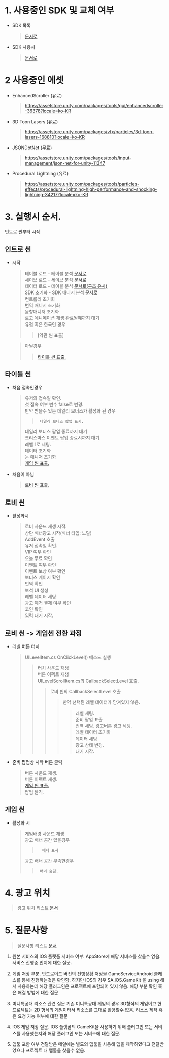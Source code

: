 
# 1. 사용중인 SDK 및 교체 여부
- SDK 목록
     > [문서로](https://github.com/Bo-sung/BBF_-/blob/master/리스트/SDK_목록.md)     
 - SDK 사용처
    >[문서로](https://github.com/Bo-sung/BBF_-/blob/master/SDK_사용처.md)

# 2 사용중인 에셋
- EnhancedScroller (유료)  
    > https://assetstore.unity.com/packages/tools/gui/enhancedscroller-36378?locale=ko-KR  

- 3D Toon Lasers (유료)  
    > https://assetstore.unity.com/packages/vfx/particles/3d-toon-lasers-168810?locale=ko-KR

- JSONDotNet (무료)  
    > https://assetstore.unity.com/packages/tools/input-management/json-net-for-unity-11347  

- Procedural Lightning (유료)
    > https://assetstore.unity.com/packages/tools/particles-effects/procedural-lightning-high-performance-and-shocking-lightning-34217?locale=ko-KR
    

# 3. 실행시 순서.
인트로 씬부터 시작

## 인트로 씬
- 시작
    > 테이블 로드
        - 테이블 분석 [문서로](https://github.com/Bo-sung/BBF_-/blob/master/분석/테이블_분석.md)  
    세이브 로드
        - 세이브 분석 [문서로](https://github.com/Bo-sung/BBF_-/blob/master/분석/세이브_분석.md)  
    데이터 로드
        - 테이블 분석 [문서로(구조 유사)](https://github.com/Bo-sung/BBF_-/blob/master/분석/테이블_분석.md)  
    SDK 초기화
        - SDK 매니저 분석 [문서로](https://github.com/Bo-sung/BBF_-/blob/master/분석/SDK_매니저_분석.md)  
    컨트롤러 초기회  
    번역 매니저 초기화  
    음향매니저 초기화  
    로고 에니메이션 재생 완료될떄까지 대기  
    유럽 혹은 한국인 경우 
    >>  [약관 씬 표출]

    > 아닐경우
    >>  [타이틀 씬 표출.](#타이틀-씬)

## 타이틀 씬
- 처음 접속인경우
    > 유저의 접속일 확인.  
    첫 접속 여부 변수 false로 변경.  
    만약 받을수 있는 데일리 보너스가 활성화 된 경우
    >>      데일리 보너스 팝업 표시.  
    >데일리 보너스 팝업 종료까지 대기  
    크리스마스 이벤트 팝업 종료시까지 대기.  
    레벨 1로 세팅.  
    데이터 초기화  
    눈 매니저 초기화  
    [게임 씬 표출.](#게임-씬)  

- 처음이 아님  
    > [로비 씬 표출.](#로비-씬)
        

## 로비 씬
- 활성화시  
    >로비 사운드 재생 시작.  
상단 배너광고 시작(배너 타입: 노말)  
AddEvent 호출  
유저 접속일 확인.  
VIP 여부 확인  
오늘 무료 확인  
이벤트 여부 확인  
이벤트 보상 여부 확인  
보너스 게이지 확인  
번역 확인  
보석 UI 생성  
레벨 데이터 세팅  
광고 제거 결제 여부 확인  
코인 확인  
입력 대기 시작.  

## 로비 씬 -> 게임씬 전환 과정
- 레벨 버튼 터치  
    >UILevelItem.cs OnClickLevel() 메소드 실행 
    >> 터치 사운드 재생  
버튼 이펙트 재생  
UILevelScrollItem.cs의 CallbackSelectLevel 호출.  
    >>>로비 씬의 CallbackSelectLevel 호출 
    >>>>만약 선택된 레벨 데이터가 담겨있지 않음.
    >>>>> 레벨 세팅.  
준비 팝업 표출   
번역 세팅.
광고버튼 광고 세팅.  
레벨 데이터 초기화  
데이터 세팅  
광고 상태 변경.  
대기 시작. 

- 준비 팝업상 시작 버튼 클릭  
    >버튼 사운드 재생.  
버튼 이펙트 재생.  
[게임 씬 표출.](#게임-씬)  
팝업 닫기.

## 게임 씬
- 활성화 시  
    > 게임배경 사운드 재생  
    광고 배너 공간 있을경우
    >>       배너 표시  
    >광고 배너 공간 부족한경우
    >>      배너 숨김.
        
# 4. 광고 위치
> 광고 위치 리스트 [문서](https://github.com/Bo-sung/BBF_-/blob/master/리스트/광고_위치_리스트.md)
# 5. 질문사항 
> 질문사항 리스트 [문서](https://github.com/Bo-sung/BBF_-/blob/master/리스트/질문사항_리스트.md)
1. 원본 서비스의 IOS 플랫폼 서비스 여부.
    AppStore에 해당 서비스를 찾을수 없음. 서비스 진행중 인지에 대한 질문.

2. 게임 저장 부분.
    안드로이드 버전의 진행상황 저장을 GameServiceAndroid 클래스를 통해 진행하는것은 확인함.
    하지만 IOS의 경우 SA.iOS.GameKit 을 using 해서 사용하는데 해당 플러그인은
    프로젝트에 포함되어 있지 않음. 해당 부분 확인 혹은 해결 방법에 대한 질문

3. 미니특공대 리소스 관련 질문
    기존 미니특공대 게임의 경우 3D형식의 게임이고 현 프로젝트는 2D 형식의 게임이라서 리소스를 그대로 활용할수 없음. 리소스 제작 혹은 요청 가능 여부에 대한 질문

4. IOS 게임 저장 질문.
    IOS 플랫폼의 GameKit을 사용하기 위해 플러그인 또는 서비스를 사용했는지와
    해당 플러그인 또는 서비스에 대한 질문.
 
5. 맵툴 포함 여부
    전달받은 메일에는 별도의 맵툴을 사용해 맵을 제작하였다고 전달받았으나 프로젝트 내 맵툴을 찾을수 없음.

